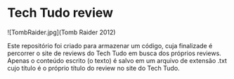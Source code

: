 # Tech Tudo review

![TombRaider.jpg](Tomb Raider 2012)

Este repositório foi criado para armazenar um código, cuja finalizade é percorrer o site de reviews do Tech Tudo em busca dos próprios reviews. Apenas o conteúdo escrito (o texto) é salvo em um arquivo de extensão .txt cujo título é o próprio título do review no site do Tech Tudo.